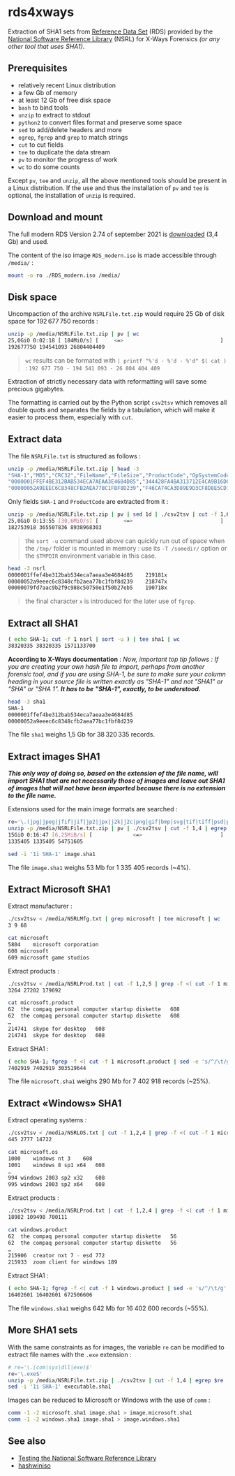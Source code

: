 # rds4xways

Extraction of SHA1 sets from [Reference Data Set](https://www.nist.gov/itl/ssd/software-quality-group/national-software-reference-library-nsrl/about-nsrl) (RDS) provided by the [National Software Reference Library](https://www.nist.gov/itl/ssd/software-quality-group/national-software-reference-library-nsrl) (NSRL) for X-Ways Forensics _(or any other tool that uses SHA1)_.


## Prerequisites

- relatively recent Linux distribution
- a few Gb of memory
- at least 12 Gb of free disk space
- `bash` to bind tools
- `unzip` to extract to stdout
- `python2` to convert files format and preserve some space
- `sed` to add/delete headers and more
- `egrep`, `fgrep` and `grep` to match strings
- `cut` to cut fields
- `tee` to duplicate the data stream
- `pv` to monitor the progress of work
- `wc` to do some counts

Except `pv`, `tee` and `unzip`, all the above mentioned tools should be present in a Linux distribution.
If the use and thus the installation of `pv` and `tee` is optional, the installation of `unzip` is required.



## Download and mount

The full modern RDS Version 2.74 of september 2021 is [downloaded](https://www.nist.gov/itl/ssd/software-quality-group/national-software-reference-library-nsrl/nsrl-download/current-rds) (3,4 Gb) and used.

The content of the iso image `RDS_modern.iso` is made accessible through `/media/` :

```bash
mount -o ro ./RDS_modern.iso /media/
```



## Disk space

Uncompaction of the archive `NSRLFile.txt.zip` would require 25 Gb of disk space for 192 677 750 records :

```bash
unzip -p /media/NSRLFile.txt.zip | pv | wc
25,0GiO 0:02:18 [ 184MiO/s] [     <=>                               ]
192677750 194541093 26804404409
```

> `wc` results can be formated with `| printf "%'d - %'d - %'d" $( cat )` : `192 677 750 - 194 541 093 - 26 804 404 409`

Extraction of strictly necessary data with reformatting will save some precious gigabytes.

The formatting is carried out by the Python script `csv2tsv` which removes all double quots and separates the fields by a tabulation, which will make it easier to process them, especially with `cut`.



## Extract data

The file `NSRLFile.txt` is structured as follows :

```bash
unzip -p /media/NSRLFile.txt.zip | head -3
"SHA-1","MD5","CRC32","FileName","FileSize","ProductCode","OpSystemCode","SpecialCode"
"0000001FFEF4BE312BAB534ECA7AEAA3E4684D85","344428FA4BA313712E4CA9B16D089AC4","7516A25F",".text._ZNSt14overflow_errorC1ERKSs",33,219181,"362",""
"00000052A9EEEC6C8348CFB2AEA77BC1FBF8D239","F46CA74CA3D89E9D3CF8D8E5CD77842D","2F9CC135","__DATA__mod_init_func",772,218747,"362",""
```

Only fields `SHA-1` and `ProductCode` are extracted from it :

```bash
unzip -p /media/NSRLFile.txt.zip | pv | sed 1d | ./csv2tsv | cut -f 1,6 | sed 's/$/x/g' | sort -u | tee nsrl | wc
25,0GiO 0:13:55 [30,6MiO/s] [        <=>                            ]
182753918 365507836 8938968303
```

> the `sort -u` command used above can quickly run out of space when the `/tmp/` folder is mounted in memory : use its `-T /somedir/` option or the `$TMPDIR` environment variable in this case.

```bash
head -3 nsrl
0000001ffef4be312bab534eca7aeaa3e4684d85	219181x
00000052a9eeec6c8348cfb2aea77bc1fbf8d239	218747x
00000079fd7aac9b2f9c988c50750e1f50b27eb5	190718x
```

> the final character `x` is introduced for the later use of `fgrep`.



## Extract all SHA1

```bash
( echo SHA-1; cut -f 1 nsrl | sort -u ) | tee sha1 | wc
38320335 38320335 1571133700
```

**According to X-Ways documentation** : *Now, important top tip follows : If you are creating your own hash file to import, perhaps from another forensic tool, and if you are using SHA-1, be sure to make sure your column heading in your source file is written exactly as "SHA-1" and not "SHA1" or "SHA" or "SHA 1".* ***It has to be "SHA-1", exactly, to be understood.***

```bash
head -3 sha1
SHA-1
0000001ffef4be312bab534eca7aeaa3e4684d85
00000052a9eeec6c8348cfb2aea77bc1fbf8d239
```

The file `sha1` weighs 1,5 Gb for 38 320 335 records.



## Extract images SHA1

***This only way of doing so, based on the extension of the file name, will import SHA1 that are not necessarily those of images and leave out SHA1 of images that will not have been imported because there is no extension to the file name.***

Extensions used for the main image formats are searched :

```bash
re='\.(jpg|jpeg|jfif|jif|jp2|jpx|j2k|j2c|png|gif|bmp|svg|tif|tiff|psd|pcx|webp|psd|emf|wmf)$'
unzip -p /media/NSRLFile.txt.zip | pv | ./csv2tsv | cut -f 1,4 | egrep $re | cut -f 1 | sort -u | tee image.sha1 | wc
15GiO 0:16:47 [6,25MiB/s] [             <=>                         ]
1335405 1335405 54751605
```
```bash
sed -i '1i SHA-1' image.sha1
```

The file `image.sha1` weighs 53 Mb for 1 335 405 records (~4%).



## Extract Microsoft SHA1

Extract manufacturer :

```bash
./csv2tsv < /media/NSRLMfg.txt | grep microsoft | tee microsoft | wc
3 9 68
```
```bash
cat microsoft
5804	microsoft corporation
608	microsoft
609	microsoft game studios
```

Extract products :

```bash
./csv2tsv < /media/NSRLProd.txt | cut -f 1,2,5 | grep -f <( cut -f 1 microsoft | sed -e 's/^/\t/g' -e 's/$/$/g' ) | tee microsoft.product | wc
3264 27202 179692
```
```bash
cat microsoft.product
62	the compaq personal computer startup diskette	608
62	the compaq personal computer startup diskette	608
…
214741	skype for desktop	608
214741	skype for desktop	608
```

Extract SHA1 :

```bash
( echo SHA-1; fgrep -f <( cut -f 1 microsoft.product | sed -e 's/^/\t/g' -e 's/$/x/g' | sort -u ) nsrl | cut -f 1 | sort -u ) | tee microsoft.sha1 | wc
7402919 7402919 303519644
```

The file `microsoft.sha1` weighs 290 Mb for 7 402 918 records (~25%).



## Extract «Windows» SHA1

Extract operating systems :

```bash
./csv2tsv < /media/NSRLOS.txt | cut -f 1,2,4 | grep -f <( cut -f 1 microsoft | sed -e 's/^/\t/g' -e 's/$/$/g' ) | tee microsoft.os | wc
445 2777 14722
```
```bash
cat microsoft.os
1000	windows nt 3	608
1001	windows 8 sp1 x64	608
…
994	windows 2003 sp2 x32	608
995	windows 2003 sp2 x64	608
```

Extract products :

```bash
./csv2tsv < /media/NSRLProd.txt | cut -f 1,2,4 | grep -f <( cut -f 1 microsoft.os | sed -e 's/^/\t/g' -e 's/$/$/g' ) | tee windows.product | wc
18982 109498 700111
```
```bash
cat windows.product
62	the compaq personal computer startup diskette	56
62	the compaq personal computer startup diskette	56
…
215906	creator nxt 7 - esd	772
215933	zoom client for windows	189
```

Extract SHA1 :

```bash
( echo SHA-1; fgrep -f <( cut -f 1 windows.product | sed -e 's/^/\t/g' -e 's/$/x/g' | sort -u ) nsrl | cut -f 1 | sort -u ) | tee windows.sha1 | wc
16402601 16402601 672506606
```

The file `windows.sha1` weighs 642 Mb for 16 402 600 records (~55%).



## More SHA1 sets

With the same constraints as for images, the variable `re` can be modified to extract file names with the `.exe` extension :

```bash
# re='\.(com|sys|dll|exe)$'
re='\.exe$'
unzip -p /media/NSRLFile.txt.zip | ./csv2tsv | cut -f 1,4 | egrep $re | cut -f 1 | sort -u > executable.sha1
sed -i '1i SHA-1' executable.sha1
```

Images can be reduced to Microsoft or Windows with the use of `comm` :

```bash
comm -1 -2 microsoft.sha1 image.sha1 > image.microsoft.sha1
comm -1 -2 windows.sha1 image.sha1 > image.windows.sha1
```



## See also

- [Testing the National Software Reference Library](https://www.sciencedirect.com/science/article/pii/S1742287612000345)
- [hashwiniso](hashwiniso.md)
